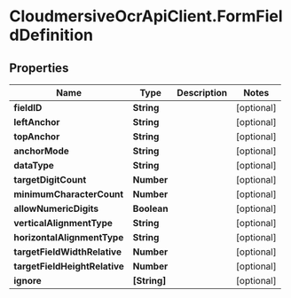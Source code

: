 # CloudmersiveOcrApiClient.FormFieldDefinition

## Properties
Name | Type | Description | Notes
------------ | ------------- | ------------- | -------------
**fieldID** | **String** |  | [optional] 
**leftAnchor** | **String** |  | [optional] 
**topAnchor** | **String** |  | [optional] 
**anchorMode** | **String** |  | [optional] 
**dataType** | **String** |  | [optional] 
**targetDigitCount** | **Number** |  | [optional] 
**minimumCharacterCount** | **Number** |  | [optional] 
**allowNumericDigits** | **Boolean** |  | [optional] 
**verticalAlignmentType** | **String** |  | [optional] 
**horizontalAlignmentType** | **String** |  | [optional] 
**targetFieldWidthRelative** | **Number** |  | [optional] 
**targetFieldHeightRelative** | **Number** |  | [optional] 
**ignore** | **[String]** |  | [optional] 



